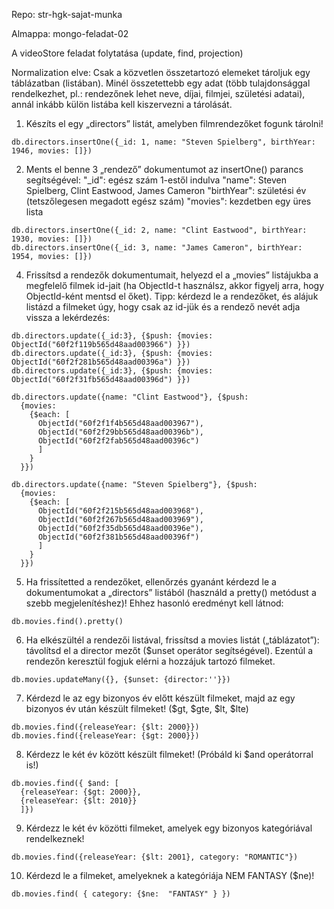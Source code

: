 Repo: str-hgk-sajat-munka

Almappa: mongo-feladat-02

A videoStore feladat folytatása (update, find, projection)

Normalization elve: Csak a közvetlen összetartozó elemeket tároljuk egy táblázatban (listában). Minél összetettebb egy adat (több tulajdonsággal rendelkezhet, pl.: rendezőnek lehet neve, díjai, filmjei, születési adatai), annál inkább külön listába kell kiszervezni a tárolását.

1. Készíts el egy „directors” listát, amelyben filmrendezőket fogunk tárolni!
```
db.directors.insertOne({_id: 1, name: "Steven Spielberg", birthYear: 1946, movies: []})
```
2. Ments el benne 3 „rendező” dokumentumot az insertOne() parancs segítségével:
"_id": egész szám 1-estől indulva
"name": Steven Spielberg, Clint Eastwood, James Cameron
"birthYear": születési év (tetszőlegesen megadott egész szám)
"movies": kezdetben egy üres lista
```
db.directors.insertOne({_id: 2, name: "Clint Eastwood", birthYear: 1930, movies: []})
db.directors.insertOne({_id: 3, name: "James Cameron", birthYear: 1954, movies: []}) 

```
4. Frissítsd a rendezők dokumentumait, helyezd el a „movies” listájukba a megfelelő filmek id-jait (ha ObjectId-t használsz, akkor figyelj arra, hogy ObjectId-ként mentsd el őket). Tipp: kérdezd le a rendezőket, és alájuk listázd a filmeket úgy, hogy csak az id-jük és a rendező nevét adja vissza a lekérdezés:

```
db.directors.update({_id:3}, {$push: {movies: ObjectId("60f2f119b565d48aad003966") }})
db.directors.update({_id:3}, {$push: {movies: ObjectId("60f2f281b565d48aad00396a") }}) 
db.directors.update({_id:3}, {$push: {movies: ObjectId("60f2f31fb565d48aad00396d") }}) 

db.directors.update({name: "Clint Eastwood"}, {$push: 
  {movies: 
    {$each: [
      ObjectId("60f2f1f4b565d48aad003967"), 
      ObjectId("60f2f29bb565d48aad00396b"), 
      ObjectId("60f2f2fab565d48aad00396c")
      ]
    } 
  }})

db.directors.update({name: "Steven Spielberg"}, {$push: 
  {movies: 
    {$each: [
      ObjectId("60f2f215b565d48aad003968"), 
      ObjectId("60f2f267b565d48aad003969"), 
      ObjectId("60f2f35db565d48aad00396e"),
      ObjectId("60f2f381b565d48aad00396f")
      ]
    } 
  }})

```

5. Ha frissítetted a rendezőket, ellenőrzés gyanánt kérdezd le a dokumentumokat a „directors” listából (használd a pretty() metódust a szebb megjelenítéshez)! Ehhez hasonló eredményt kell látnod:
```
db.movies.find().pretty()   
```

6. Ha elkészültél a rendezői listával, frissítsd a movies listát („táblázatot”): távolítsd el a director mezőt ($unset operátor segítségével). Ezentúl a rendezőn keresztül fogjuk elérni a hozzájuk tartozó filmeket.
```
db.movies.updateMany({}, {$unset: {director:''}})
```
7. Kérdezd le az egy bizonyos év előtt készült filmeket, majd az egy bizonyos év után készült filmeket! ($gt, $gte, $lt, $lte)
```
db.movies.find({releaseYear: {$lt: 2000}})
db.movies.find({releaseYear: {$gt: 2000}})
```

8. Kérdezz le két év között készült filmeket! (Próbáld ki $and operátorral is!)
```
db.movies.find({ $and: [
  {releaseYear: {$gt: 2000}}, 
  {releaseYear: {$lt: 2010}}
  ]}) 

```

9. Kérdezz le két év közötti filmeket, amelyek egy bizonyos kategóriával rendelkeznek!
```
db.movies.find({releaseYear: {$lt: 2001}, category: "ROMANTIC"})
```
10. Kérdezd le a filmeket, amelyeknek a kategóriája NEM FANTASY ($ne)!
```
db.movies.find( { category: {$ne:  "FANTASY" } })
```
